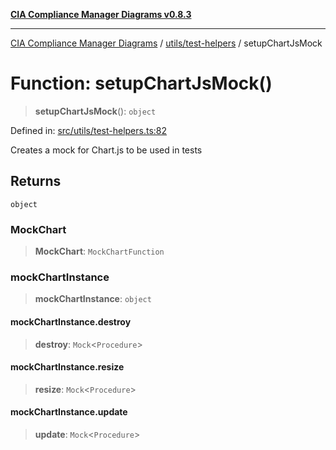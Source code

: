[**CIA Compliance Manager Diagrams v0.8.3**](../../../README.md)

***

[CIA Compliance Manager Diagrams](../../../modules.md) / [utils/test-helpers](../README.md) / setupChartJsMock

# Function: setupChartJsMock()

> **setupChartJsMock**(): `object`

Defined in: [src/utils/test-helpers.ts:82](https://github.com/Hack23/cia-compliance-manager/blob/368d5a1330a94df78d48c65d28962bd0f7cab363/src/utils/test-helpers.ts#L82)

Creates a mock for Chart.js to be used in tests

## Returns

`object`

### MockChart

> **MockChart**: `MockChartFunction`

### mockChartInstance

> **mockChartInstance**: `object`

#### mockChartInstance.destroy

> **destroy**: `Mock`\<`Procedure`\>

#### mockChartInstance.resize

> **resize**: `Mock`\<`Procedure`\>

#### mockChartInstance.update

> **update**: `Mock`\<`Procedure`\>
